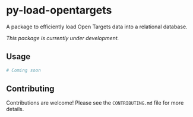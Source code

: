 # py-load-opentargets

A package to efficiently load Open Targets data into a relational database.

*This package is currently under development.*

## Usage

```bash
# Coming soon
```

## Contributing

Contributions are welcome! Please see the `CONTRIBUTING.md` file for more details.

